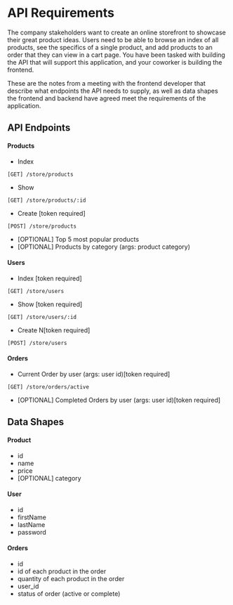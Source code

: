 # API Requirements
The company stakeholders want to create an online storefront to showcase their great product ideas. Users need to be able to browse an index of all products, see the specifics of a single product, and add products to an order that they can view in a cart page. You have been tasked with building the API that will support this application, and your coworker is building the frontend.

These are the notes from a meeting with the frontend developer that describe what endpoints the API needs to supply, as well as data shapes the frontend and backend have agreed meet the requirements of the application. 

## API Endpoints
#### Products
- Index 
```
[GET] /store/products
```
- Show
```
[GET] /store/products/:id
```
- Create [token required]
```
[POST] /store/products
```
- [OPTIONAL] Top 5 most popular products 
- [OPTIONAL] Products by category (args: product category)

#### Users
- Index [token required]
```
[GET] /store/users
```
- Show [token required]
```
[GET] /store/users/:id
```
- Create N[token required]
```
[POST] /store/users
```

#### Orders
- Current Order by user (args: user id)[token required]
```
[GET] /store/orders/active
```
- [OPTIONAL] Completed Orders by user (args: user id)[token required]

## Data Shapes
#### Product
-  id
- name
- price
- [OPTIONAL] category

#### User
- id
- firstName
- lastName
- password

#### Orders
- id
- id of each product in the order
- quantity of each product in the order
- user_id
- status of order (active or complete)

